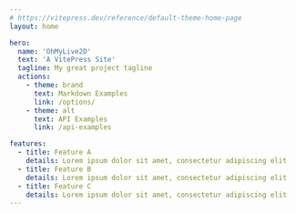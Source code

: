 ```yaml
---
# https://vitepress.dev/reference/default-theme-home-page
layout: home

hero:
  name: 'OhMyLive2D'
  text: 'A VitePress Site'
  tagline: My great project tagline
  actions:
    - theme: brand
      text: Markdown Examples
      link: /options/
    - theme: alt
      text: API Examples
      link: /api-examples

features:
  - title: Feature A
    details: Lorem ipsum dolor sit amet, consectetur adipiscing elit
  - title: Feature B
    details: Lorem ipsum dolor sit amet, consectetur adipiscing elit
  - title: Feature C
    details: Lorem ipsum dolor sit amet, consectetur adipiscing elit
---
```

